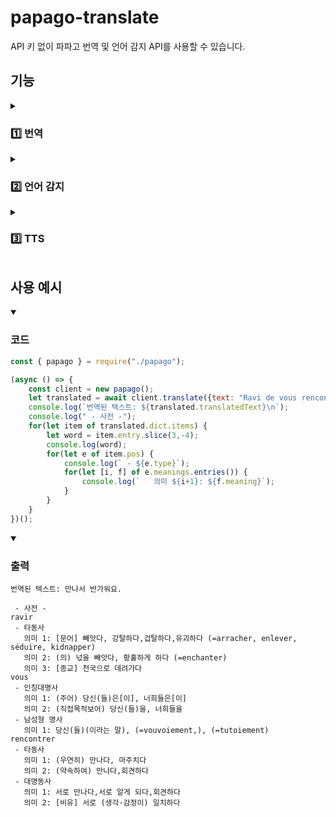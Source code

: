 # papago-translate
API 키 없이 파파고 번역 및 언어 감지 API를 사용할 수 있습니다.

## 기능

<details><summary><h3>1️⃣ 번역</h3></summary>

```js
const { papago } = require("./papago");
(async () => {
    const client = new papago();
    let translated = await client.translate({text: "Ravi de vous rencontrer.", to: "ko"});
    console.log(translated.translatedText); // 만나서 반가워요.
})();
```
</details>

<details><summary><h3>2️⃣ 언어 감지</h3></summary>

```js
const { papago } = require("./papago");
(async () => {
    const client = new papago();
    let langCode = await client.detect({text: "Ravi de vous rencontrer."});
    console.log(langCode); // fr
})();
```
</details>

<details><summary><h3>3️⃣ TTS</h3></summary>

```js
const { papago } = require("./papago");
const axios = require("axios");
const fs = require("fs");
(async () => {
    const client = new papago();
    let url = await client.tts({text: "Ravi de vous rencontrer."});
    console.log(url); // https://papago.naver.com/apis/tts/...
    let tts = await axios.get(url, {responseType: "arraybuffer"});
    fs.writeFileSync("./tts.mp4", tts.data);
})();
```
</details>

## 사용 예시

<details open><summary><h3>코드</h3></summary>
    
```js
const { papago } = require("./papago");

(async () => {
    const client = new papago();
    let translated = await client.translate({text: "Ravi de vous rencontrer.", to: "ko"});
    console.log(`번역된 텍스트: ${translated.translatedText}\n`);
    console.log(" - 사전 -");
    for(let item of translated.dict.items) {
        let word = item.entry.slice(3,-4);
        console.log(word);
        for(let e of item.pos) {
            console.log(` - ${e.type}`);
            for(let [i, f] of e.meanings.entries()) {
                console.log(`   의미 ${i+1}: ${f.meaning}`);
            }
        }
    }
})();
```
</details>

<details open><summary><h3>출력</h3></summary>

```
번역된 텍스트: 만나서 반가워요.

 - 사전 -
ravir
 - 타동사
   의미 1: [문어] 빼앗다, 강탈하다,겁탈하다,유괴하다 (=arracher, enlever, séduire, kidnapper)
   의미 2: (의) 넋을 빼앗다, 황홀하게 하다 (=enchanter)
   의미 3: [종교] 천국으로 데려가다
vous
 - 인칭대명사
   의미 1: (주어) 당신(들)은[이], 너희들은[이]
   의미 2: (직접목적보어) 당신(들)을, 너희들을
 - 남성형 명사
   의미 1: 당신(들)(이라는 말), (=vouvoiement,), (↔tutoiement)
rencontrer
 - 타동사
   의미 1: (우연히) 만나다, 마주치다
   의미 2: (약속하여) 만나다,회견하다
 - 대명동사
   의미 1: 서로 만나다,서로 알게 되다,회견하다
   의미 2: [비유] 서로 (생각·감정이) 일치하다
```
</details>

